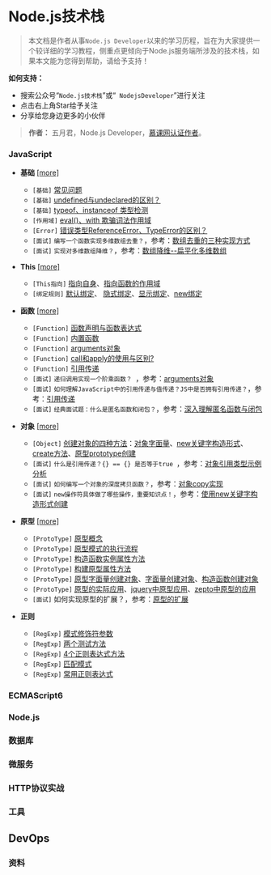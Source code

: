 # Node.js技术栈

> 本文档是作者从事```Node.js Developer```以来的学习历程，旨在为大家提供一个较详细的学习教程，侧重点更倾向于Node.js服务端所涉及的技术栈，如果本文能为您得到帮助，请给予支持！

**如何支持：**
- 搜索公众号“```Node.js技术栈```”或“``` NodejsDeveloper```”进行关注
- 点击右上角Star给予关注
- 分享给您身边更多的小伙伴

> **作者：** 五月君，Node.js Developer，[慕课网认证作者](https://www.imooc.com/u/2667395)。

### JavaScript

- **基础** [[more]](/docs/javascript/base.md)
    - ```[基础]``` [常见问题](#常见问题)
    - ```[基础]``` [undefined与undeclared的区别？](#undefined与undeclared的区别)
    - ```[基础]``` [typeof、instanceof 类型检测](#类型检测)
    - ```[作用域]``` [eval()、with 欺骗词法作用域](#欺骗词法作用域)
    - ```[Error]``` [错误类型ReferenceError、TypeError的区别？](#错误)
    - ```[面试]``` ```编写一个函数实现多维数组去重？```，参考：[数组去重的三种实现方式](#数组去重的三种实现方式)
    - ```[面试]``` ```实现对多维数组降维？```，参考：[数组降维--扁平化多维数组](#数组降维)
- **This** [[more]](/docs/javascript/base.md)
    * ```[This指向]``` [指向自身](#指向自身)、[指向函数的作用域](#指向函数的作用域)
    * ```[绑定规则]``` [默认绑定](#默认绑定)、 [隐式绑定](#隐式绑定)、[显示绑定](#显示绑定)、[new绑定](#new绑定)
- **函数** [[more]](/docs/javascript/base.md)
    - ```[Function]``` [函数声明与函数表达式](#函数声明与函数表达式)
    - ```[Function]``` [内置函数](#内置函数)
    - ```[Function]``` [arguments对象](#arguments对象)
    - ```[Function]``` [call和apply的使用与区别?](#call和apply的使用与区别)
    - ```[Function]``` [引用传递](#引用传递)
    - ```[面试]``` ``` 递归调用实现一个阶乘函数？  ```，参考：[arguments对象](#arguments对象)
    - ```[面试]``` ```如何理解JavaScript中的引用传递与值传递？JS中是否拥有引用传递？```，参考：[引用传递](#引用传递)
    - ```[面试]``` ```经典面试题：什么是匿名函数和闭包？```，参考：[深入理解匿名函数与闭包](#深入理解匿名函数与闭包)
- **对象** [[more]](/docs/javascript/base.md)
    * ```[Object]``` [创建对象的四种方法](#创建对象的四种方法)：[对象字面量](#对象字面量创建)、[new关键字构造形式](#使用new关键字构造形式创建)、[create方法](#对象的create方法创建)、[原型prototype创建](#原型prototype创建)
    * ```[面试]``` ``` 什么是引用传递？{} == {} 是否等于true  ```，参考：[对象引用类型示例分析](#引用类型示例分析)
    * ```[面试]``` ``` 如何编写一个对象的深度拷贝函数？ ```，参考：[对象copy实现](#对象copy实现)
    * ```[面试]``` ``` new操作符具体做了哪些操作，重要知识点！ ```，参考：[使用new关键字构造形式创建](#使用new关键字构造形式创建)

- **原型** [[more]](/docs/javascript/base.md)
    * ```[ProtoType]``` [原型概念](#原型概念)
    * ```[ProtoType]``` [原型模式的执行流程](#原型模式的执行流程)
    * ```[ProtoType]```  [构造函数实例属性方法](#构造函数实例属性方法)
    *  ```[ProtoType]``` [构建原型属性方法](#构建原型属性方法)
    * ```[ProtoType]```  [原型字面量创建对象](#原型字面量创建对象)、[字面量创建对象](#字面量创建对象)、[构造函数创建对象](#构造函数创建对象)
    * ```[ProtoType]```  [原型的实际应用](#原型的实际应用)、[jquery中原型应用](#jquery中原型应用)、[zepto中原型的应用](#zepto中原型的应用)
    *  ```[面试]``` 如何实现原型的扩展？，参考：[原型的扩展](#原型的扩展)
- **正则**
    - ```[RegExp]```  [模式修饰符参数](#模式修饰符参数)
    - ```[RegExp]```  [两个测试方法](#两个测试方法)
    - ```[RegExp]```  [4个正则表达式方法](#4个正则表达式方法)
    - ```[RegExp]```  [匹配模式](#匹配模式)
    - ```[RegExp]```  [常用正则表达式](#常用正则表达式)
    
### ECMAScript6



### Node.js

### 数据库

### 微服务

### HTTP协议实战

### 工具

## DevOps

### 资料

